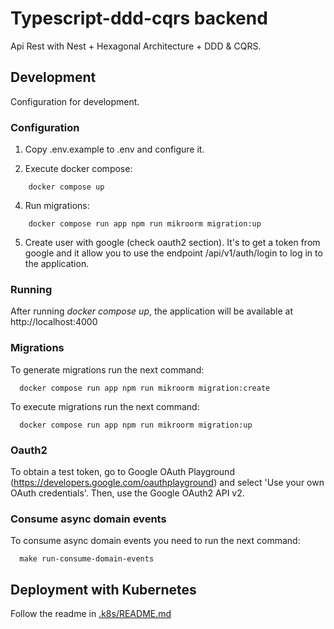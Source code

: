 # Typescript-ddd-cqrs backend

Api Rest with Nest + Hexagonal Architecture + DDD & CQRS.

## Development

Configuration for development.

### Configuration

1. Copy .env.example to .env and configure it.

2. Execute docker compose: 
```shell script
    docker compose up
```
4. Run migrations:
```shell script
    docker compose run app npm run mikroorm migration:up
```
5. Create user with google (check oauth2 section). It's to get a token from google and it allow you to use the endpoint /api/v1/auth/login to log in to the application.

### Running

After running *docker compose up*, the application will be available at http://localhost:4000

### Migrations

To generate migrations run the next command:
```shell script
  docker compose run app npm run mikroorm migration:create
```

To execute migrations run the next command:
```shell script
  docker compose run app npm run mikroorm migration:up
```

### Oauth2

To obtain a test token, go to Google OAuth Playground (https://developers.google.com/oauthplayground) and select 'Use your own OAuth credentials'. Then, use the Google OAuth2 API v2.

### Consume async domain events

To consume async domain events you need to run the next command:

```
  make run-consume-domain-events
```

## Deployment with Kubernetes

Follow the readme in [.k8s/README.md](https://github.com/mapeveri/typescript-ddd-cqrs/blob/master/.k8s/README.md)

